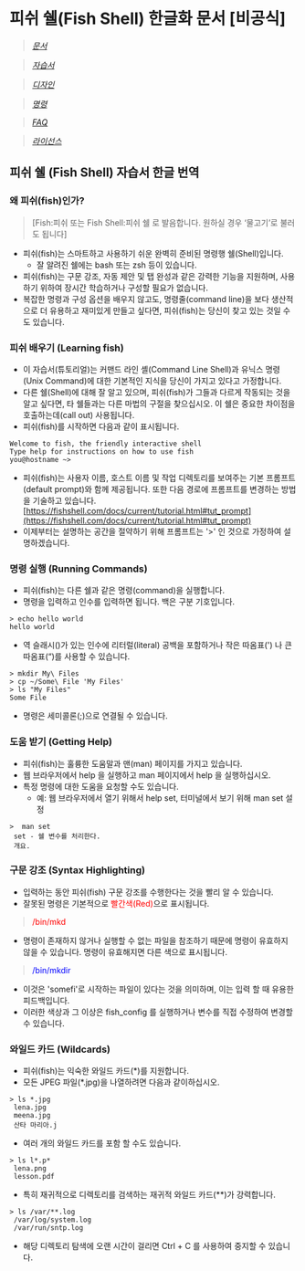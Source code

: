 # 피쉬 쉘(Fish Shell) 한글화 문서 [비공식]

> *[문서](https://j2doll.github.io/fish-shell-docs-kor/doc/)*

> *[자습서](https://j2doll.github.io/fish-shell-docs-kor/tutorial/)*

> *[디자인](https://j2doll.github.io/fish-shell-docs-kor/design/)*

> *[명령](https://j2doll.github.io/fish-shell-docs-kor/commands/)*

> *[FAQ](https://j2doll.github.io/fish-shell-docs-kor/faq/)*

> *[라이선스](https://j2doll.github.io/fish-shell-docs-kor/license-fish/)*

## 피쉬 쉘 (Fish Shell) 자습서 한글 번역

### 왜 피쉬(fish)인가?
> [Fish:피쉬 또는 Fish Shell:피쉬 쉘 로 발음합니다. 원하실 경우 ‘물고기’로 불러도 됩니다]

- 피쉬(fish)는 스마트하고 사용하기 쉬운 완벽히 준비된 명령행 쉘(Shell)입니다.
	- 잘 알려진 쉘에는 bash 또는 zsh 등이 있습니다. 
- 피쉬(fish)는 구문 강조, 자동 제안 및 탭 완성과 같은 강력한 기능을 지원하며, 사용하기 위하여 장시간 학습하거나 구성할 필요가 없습니다.
- 복잡한 명령과 구성 옵션을 배우지 않고도, 명령줄(command line)을 보다 생산적으로 더 유용하고 재미있게 만들고 싶다면, 피쉬(fish)는 당신이 찾고 있는 것일 수도 있습니다.

### 피쉬 배우기 (Learning fish)
- 이 자습서(튜토리얼)는 커맨드 라인 셸(Command Line Shell)과 유닉스 명령(Unix Command)에 대한 기본적인 지식을 당신이 가지고 있다고 가정합니다.
- 다른 쉘(Shell)에 대해 잘 알고 있으며, 피쉬(fish)가 그들과 다르게 작동되는 것을 알고 싶다면, 타 쉘들과는 다른 마법의 구절을 찾으십시오. 이 쉘은 중요한 차이점을 호출하는데(call out) 사용됩니다.
- 피쉬(fish)를 시작하면 다음과 같이 표시됩니다.

```fish
Welcome to fish, the friendly interactive shell
Type help for instructions on how to use fish
you@hostname ~>
```

- 피쉬(fish)는 사용자 이름, 호스트 이름 및 작업 디렉토리를 보여주는 기본 프롬프트(default prompt)와 함께 제공됩니다. 또한 다음 경로에 프롬프트를 변경하는 방법을 기술하고 있습니다. [https://fishshell.com/docs/current/tutorial.html#tut_prompt](https://fishshell.com/docs/current/tutorial.html#tut_prompt)
- 이제부터는 설명하는 공간을 절약하기 위해 프롬프트는 '>' 인 것으로 가정하여 설명하겠습니다.

### 명령 실행 (Running Commands)
- 피쉬(fish)는 다른 쉘과 같은 명령(command)을 실행합니다.
- 명령을 입력하고 인수를 입력하면 됩니다. 백은 구분 기호입니다.

```fish
> echo hello world
hello world
```

- 역 슬래시(\)가 있는 인수에 리터럴(literal) 공백을 포함하거나 작은 따옴표(') 나 큰 따옴표(“)를 사용할 수 있습니다.

```fish
> mkdir My\ Files
> cp ~/Some\ File 'My Files'
> ls "My Files"
Some File
```

- 명령은 세미콜론(;)으로 연결될 수 있습니다.

### 도움 받기 (Getting Help)
- 피쉬(fish)는 훌륭한 도움말과 맨(man) 페이지를 가지고 있습니다.
- 웹 브라우저에서 help 을 실행하고 man 페이지에서 help 을 실행하십시오.
- 특정 명령에 대한 도움을 요청할 수도 있습니다.
	- 예: 웹 브라우저에서 열기 위해서 help set, 터미널에서 보기 위해 man set 설정
	
```fish
>  man set
 set - 쉘 변수를 처리한다.
 개요.
```	

### 구문 강조 (Syntax Highlighting)
- 입력하는 동안 피쉬(fish) 구문 강조를 수행한다는 것을 빨리 알 수 있습니다.
- 잘못된 명령은 기본적으로 <font color="red">빨간색(Red)</font>으로 표시됩니다.

> <font color="red">/bin/mkd</font>

- 명령이 존재하지 않거나 실행할 수 없는 파일을 참조하기 때문에 명령이 유효하지 않을 수 있습니다. 명령이 유효해지면 다른 색으로 표시됩니다.

> <font color="blue">/bin/mkdir</font>
 
- 이것은 'somefi'로 시작하는 파일이 있다는 것을 의미하며, 이는 입력 할 때 유용한 피드백입니다.
- 이러한 색상과 그 이상은 fish_config 를 실행하거나 변수를 직접 수정하여 변경할 수 있습니다.

### 와일드 카드 (Wildcards)
- 피쉬(fish)는 익숙한 와일드 카드(*)를 지원합니다.
- 모든 JPEG 파일(*.jpg)을 나열하려면 다음과 같이하십시오.

```fish
> ls *.jpg
 lena.jpg
 meena.jpg
 산타 마리아.j
```

- 여러 개의 와일드 카드를 포함 할 수도 있습니다.

```fish
> ls l*.p*
 lena.png
 lesson.pdf
```

- 특히 재귀적으로 디렉토리를 검색하는 재귀적 와일드 카드(**)가 강력합니다.

```fish
> ls /var/**.log
 /var/log/system.log
 /var/run/sntp.log
```

- 해당 디렉토리 탐색에 오랜 시간이 걸리면 Ctrl + C 를 사용하여 중지할 수 있습니다.






 